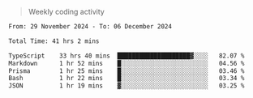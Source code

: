 > Weekly coding activity
<!--START_SECTION:waka-->

```txt
From: 29 November 2024 - To: 06 December 2024

Total Time: 41 hrs 2 mins

TypeScript    33 hrs 40 mins  ████████████████████▓░░░░   82.07 %
Markdown      1 hr 52 mins    █░░░░░░░░░░░░░░░░░░░░░░░░   04.56 %
Prisma        1 hr 25 mins    █░░░░░░░░░░░░░░░░░░░░░░░░   03.46 %
Bash          1 hr 22 mins    █░░░░░░░░░░░░░░░░░░░░░░░░   03.34 %
JSON          1 hr 19 mins    ▓░░░░░░░░░░░░░░░░░░░░░░░░   03.25 %
```

<!--END_SECTION:waka-->
